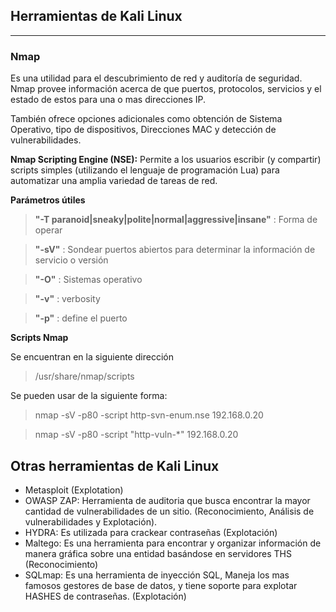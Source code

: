 ## Herramientas de Kali Linux
---

### Nmap
Es una utilidad para el descubrimiento de red y auditoría de seguridad. Nmap provee información acerca de que puertos, protocolos, servicios y el estado de estos para una o mas direcciones IP.

También ofrece opciones adicionales como obtención de Sistema Operativo, tipo de dispositivos, Direcciones MAC y detección de vulnerabilidades.

**Nmap Scripting Engine (NSE):** Permite a los usuarios escribir (y compartir) scripts simples (utilizando el lenguaje de programación Lua) para automatizar una amplia variedad de tareas de red.

**Parámetros útiles**
> **"-T paranoid|sneaky|polite|normal|aggressive|insane"** :  Forma de operar

> **"-sV"** : Sondear puertos abiertos para determinar la información de servicio o versión

> **"-O"** : Sistemas operativo

> **"-v"** : verbosity

> **"-p"** : define el puerto

**Scripts Nmap**

Se encuentran en la siguiente dirección

> /usr/share/nmap/scripts

Se pueden usar de la siguiente forma:
> nmap -sV -p80 -script http-svn-enum.nse 192.168.0.20

> nmap -sV -p80 -script "http-vuln-*" 192.168.0.20


## Otras herramientas de Kali Linux
- Metasploit (Explotation) 
- OWASP ZAP: Herramienta de auditoria que busca encontrar la mayor cantidad de vulnerabilidades de un sitio. (Reconocimiento, Análisis de vulnerabilidades y Explotación).
- HYDRA: Es utilizada para crackear contraseñas (Explotación)
- Maltego: Es una herramienta para encontrar y organizar información de manera gráfica sobre una entidad basándose en servidores THS (Reconocimiento)
- SQLmap: Es una herramienta de inyección SQL, Maneja los mas famosos gestores de base de datos, y tiene soporte para explotar HASHES de contraseñas. (Explotación)
